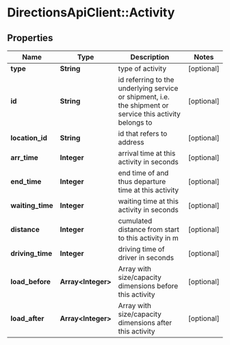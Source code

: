# DirectionsApiClient::Activity

## Properties
Name | Type | Description | Notes
------------ | ------------- | ------------- | -------------
**type** | **String** | type of activity | [optional] 
**id** | **String** | id referring to the underlying service or shipment, i.e. the shipment or service this activity belongs to | [optional] 
**location_id** | **String** | id that refers to address | [optional] 
**arr_time** | **Integer** | arrival time at this activity in seconds | [optional] 
**end_time** | **Integer** | end time of and thus departure time at this activity | [optional] 
**waiting_time** | **Integer** | waiting time at this activity in seconds | [optional] 
**distance** | **Integer** | cumulated distance from start to this activity in m | [optional] 
**driving_time** | **Integer** | driving time of driver in seconds | [optional] 
**load_before** | **Array&lt;Integer&gt;** | Array with size/capacity dimensions before this activity | [optional] 
**load_after** | **Array&lt;Integer&gt;** | Array with size/capacity dimensions after this activity | [optional] 


